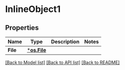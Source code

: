 # InlineObject1

## Properties

Name | Type | Description | Notes
------------ | ------------- | ------------- | -------------
**File** | [***os.File**](*os.File) |  | 

[[Back to Model list]](../README#documentation-for-models) [[Back to API list]](../README#documentation-for-api-endpoints) [[Back to README]](../README)


